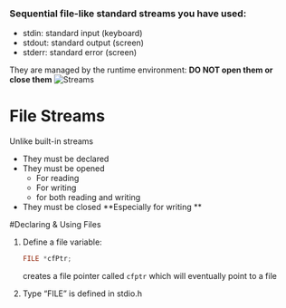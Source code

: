 ### Sequential file-like standard streams you have used:
  * stdin: standard input (keyboard)
  * stdout: standard output (screen)
  * stderr: standard error (screen)

They are managed by the runtime environment:
**DO NOT open them or close them**
![Streams](https://github.com/iliassjabali/AUI/blob/master/CSC%202302/Files/File%20Streams.png)
# File Streams
Unlike built-in streams
* They must be declared 
* They must be opened 
  * For reading 
  * For writing 
  * for both reading and writing 
* They must be closed **Especially for writing  **

#Declaring & Using Files
1. Define a file variable:
      ```c
      FILE *cfPtr;
      ```
      creates a file pointer called `cfptr` which will eventually point to a file

2. Type “FILE” is defined in stdio.h






